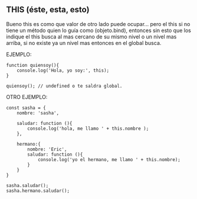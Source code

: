## THIS (éste, esta, esto)

Bueno this es como que valor de otro lado puede ocupar... pero el this si no tiene un método quien lo guía como (objeto.bind), entonces sin esto que los indique el this busca al mas cercano de su mismo nivel o un nivel mas arriba, si no existe ya un nivel mas entonces en el global busca.

EJEMPLO:

~~~
function quiensoy(){
    console.log('Hola, yo soy:', this);
}

quiensoy(); // undefined o te saldra global.
~~~

OTRO EJEMPLO:

~~~
const sasha = {
    nombre: 'sasha',

    saludar: function (){
        console.log('hola, me llamo ' + this.nombre );
    },

    hermano:{
        nombre: 'Eric',
        saludar: function (){
            console.log('yo el hermano, me llamo ' + this.nombre);
        }
    }
}

sasha.saludar();
sasha.hermano.saludar();
~~~

